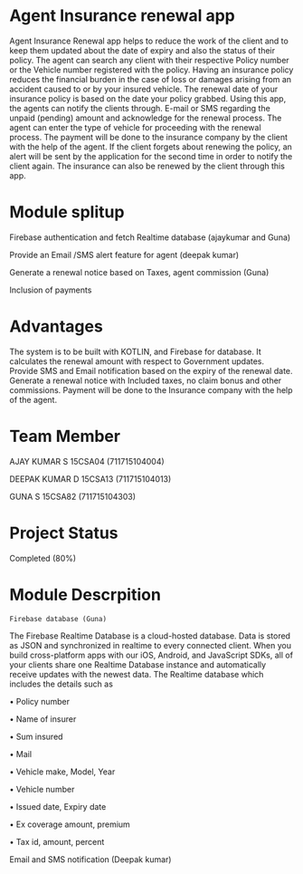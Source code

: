 # Agent Insurance renewal app
Agent Insurance Renewal app helps to reduce the work of the client and to keep them updated about the date of expiry and also the status of their policy. The agent can search any client with their respective Policy number or the Vehicle number registered with the policy. Having an insurance policy reduces the financial burden in the case of loss or damages arising from an accident caused to or by your insured vehicle. The renewal date of your insurance policy is based on the date your policy grabbed. Using this app, the agents can notify the clients through. E-mail or SMS regarding the unpaid (pending) amount and acknowledge for the renewal process. The agent can enter the type of vehicle for proceeding with the renewal process. The payment will be done to the insurance company by the client with the help of the agent. If the client forgets about renewing the policy, an alert will be sent by the application for the second time in order to notify the client again. The insurance can also be renewed by the client through this app.

# Module splitup

Firebase authentication and fetch Realtime database (ajaykumar and Guna)

Provide an Email /SMS alert feature for agent (deepak kumar)

Generate a renewal notice based on Taxes, agent commission (Guna)

Inclusion of payments

# Advantages

The system is to be built with KOTLIN, and Firebase for database. It calculates the renewal amount with respect to Government updates. Provide SMS and Email notification based on the expiry of the renewal date. Generate a renewal notice with Included taxes, no claim bonus and other commissions. Payment will be done to the Insurance company with the help of the agent.

# Team Member

AJAY KUMAR S 15CSA04 (711715104004) 

DEEPAK KUMAR D 15CSA13 (711715104013)

GUNA S 15CSA82 (711715104303)

# Project Status

Completed (80%)

# Module Descrpition

    Firebase database (Guna)
 
 The Firebase Realtime Database is a cloud-hosted database. Data is stored as JSON and synchronized in realtime to every connected client. When you build cross-platform apps with our iOS, Android, and JavaScript SDKs, all of your clients share one Realtime Database instance and automatically receive updates with the newest data. The Realtime database which includes the details such as

•	Policy number

•	Name of insurer

•	Sum insured

•	Mail

•	Vehicle make, Model, Year

•	Vehicle number

•	Issued date, Expiry date

•	Ex coverage amount, premium

•	Tax id, amount, percent


  Email and SMS notification (Deepak kumar)
  
            
  

    
    
 
    




